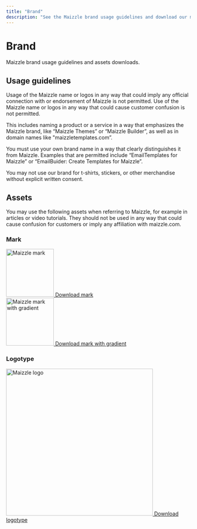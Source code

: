 ```yaml
---
title: "Brand"
description: "See the Maizzle brand usage guidelines and download our mark and logo assets."
---
```


# Brand

Maizzle brand usage guidelines and assets downloads.

## Usage guidelines

Usage of the Maizzle name or logos in any way that could imply any official connection with or endorsement of Maizzle is not permitted. Use of the Maizzle name or logos in any way that could cause customer confusion is not permitted.

This includes naming a product or a service in a way that emphasizes the Maizzle brand, like “Maizzle Themes” or “Maizzle Builder”, as well as in domain names like "maizzletemplates.com”.

You must use your own brand name in a way that clearly distinguishes it from Maizzle. Examples that are permitted include “EmailTemplates for Maizzle” or “EmailBuider: Create Templates for Maizzle”.

You may not use our brand for t-shirts, stickers, or other merchandise without explicit written consent.

## Assets

You may use the following assets when referring to Maizzle, for example in articles or video tutorials. They should not be used in any way that could cause confusion for customers or imply any affiliation with maizzle.com.

### Mark

<div>
  <a href="/assets/brand/mark.svg" target="_blank">
    <img src="/assets/brand/mark.svg" alt="Maizzle mark" width="130">
  </a>

  <a href="/assets/brand/mark.svg" target="_blank">
    Download mark
  </a>
</div>

<div>
  <a href="/assets/brand/mark-gradient.svg" target="_blank">
    <img src="/assets/brand/mark-gradient.svg" alt="Maizzle mark with gradient" width="130">
  </a>

  <a href="/assets/brand/mark-gradient.svg" target="_blank">
    Download mark with gradient
  </a>
</div>

### Logotype

<div>
  <a href="/assets/brand/logo.svg" target="_blank">
    <img src="/assets/brand/logo.svg" alt="Maizzle logo" width="400">
  </a>

  <a href="/assets/brand/logo.svg" target="_blank">
    Download logotype
  </a>
</div>
